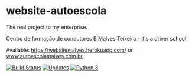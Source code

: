 # website-autoescola
The real project to my enterprise.

Centro de formação de condutores B Malves Teixeira - it's a driver school

Available: https://websitemalves.herokuapp.com/ or www.autoescolamalves.com.br

[![Build Status](https://www.travis-ci.com/heltonteixeira92/website-autoescola.svg?branch=master)](https://www.travis-ci.com/heltonteixeira92/website-autoescola)
[![Updates](https://pyup.io/repos/github/heltonteixeira92/website-autoescola/shield.svg)](https://pyup.io/repos/github/heltonteixeira92/website-autoescola/)
[![Python 3](https://pyup.io/repos/github/heltonteixeira92/website-autoescola/python-3-shield.svg)](https://pyup.io/repos/github/heltonteixeira92/website-autoescola/)

